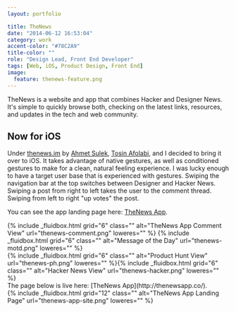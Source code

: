 ```yaml
---
layout: portfolio

title: TheNews
date: "2014-06-12 16:53:04"
category: work
accent-color: "#78C2A9"
title-color: ""
role: "Design Lead, Front End Developer"
tags: [Web, iOS, Product Design, Front End]
image:
  feature: thenews-feature.png
---
```


TheNews is a website and app that combines Hacker and Designer News. It's simple to quickly browse both, checking on the latest links, resources, and updates in the tech and web community. 

## Now for iOS
Under [thenews.im](thenews.im) by [Ahmet Sulek](twitter.com/ahmetsulek), [Tosin Afolabi](twitter.com/tosinaf), and I decided to bring it over to iOS. It takes advantage of native gestures, as well as conditioned gestures to make for a clean, natural feeling experience. I was lucky enough to have a target user base that is experienced with gestures. Swiping the navigation bar at the top switches between Designer and Hacker News. Swiping a post from right to left takes the user to the comment thread. Swiping from left to right "up votes" the post.

You can see the app landing page here: [TheNews App](http://thenewsapp.co/).

<div>
{% include _fluidbox.html grid="6" class="" alt="TheNews App Comment View" url="thenews-comment.png" loweres="" %}
{% include _fluidbox.html grid="6" class="" alt="Message of the Day" url="thenews-motd.png" loweres="" %}
</div>
<div>
{% include _fluidbox.html grid="6" class="" alt="Product Hunt View" url="thenews-ph.png" loweres="" %}{% include _fluidbox.html grid="6" class="" alt="Hacker News View" url="thenews-hacker.png" loweres="" %}
</div>
The page below is live here: [TheNews App](http://thenewsapp.co/).
<div>
{% include _fluidbox.html grid="12" class="" alt="TheNews App Landing Page" url="thenews-app-site.png" loweres="" %}
</div>

